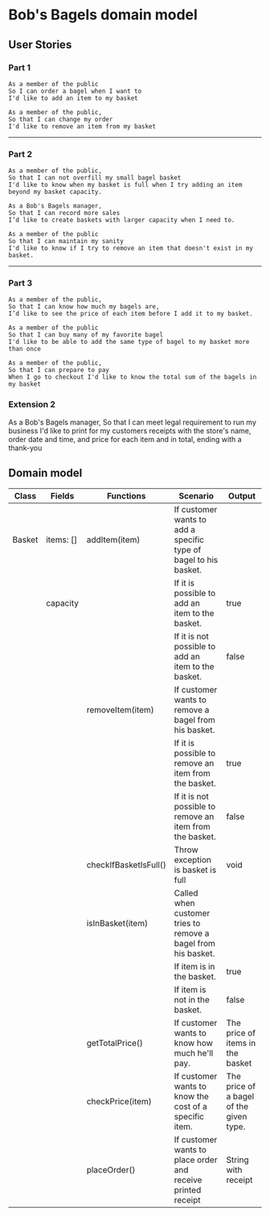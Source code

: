 # Bob's Bagels domain model

## User Stories



### Part 1

```
As a member of the public
So I can order a bagel when I want to
I'd like to add an item to my basket

As a member of the public,
So that I can change my order
I'd like to remove an item from my basket
```

---

### Part 2

```
As a member of the public,
So that I can not overfill my small bagel basket
I'd like to know when my basket is full when I try adding an item beyond my basket capacity.

As a Bob's Bagels manager,
So that I can record more sales
I’d like to create baskets with larger capacity when I need to.

As a member of the public
So that I can maintain my sanity
I'd like to know if I try to remove an item that doesn't exist in my basket. 
```

---

### Part 3

```
As a member of the public,
So that I can know how much my bagels are,
I’d like to see the price of each item before I add it to my basket.

As a member of the public
So that I can buy many of my favorite bagel
I'd like to be able to add the same type of bagel to my basket more than once

As a member of the public,
So that I can prepare to pay
When I go to checkout I'd like to know the total sum of the bagels in my basket
```

### Extension 2
As a Bob's Bagels manager,
So that I can meet legal requirement to run my business
I'd like to print for my customers receipts with the store's name, order date and time, and price for each item and in total, ending with a thank-you

## Domain model




| Class  | Fields    | Functions             | Scenario                                                     | Output                                  |
| ------ | --------- | --------------------- | ------------------------------------------------------------ | --------------------------------------- |
| Basket | items: [] | addItem(item)         | If customer wants to add a specific type of bagel to his basket. |                                         |
|        | capacity  |                       | If it is possible to add an item to the basket.              | true                                    |
|        |           |                       | If it is not possible to add an item to the basket.          | false                                   |
|        |           | removeItem(item)      | If customer wants to remove a bagel from his basket.         |                                         |
|        |           |                       | If it is possible to remove an item from the basket.         | true                                    |
|        |           |                       | If it is not possible to remove an item from the basket.     | false                                   |
|        |           | checkIfBasketIsFull() | Throw exception is basket is full                            | void                                    |
|        |           | isInBasket(item)      | Called when customer tries to remove a bagel from his basket. |                                         |
|        |           |                       | If item is in the basket.                                    | true                                    |
|        |           |                       | If item is not in the basket.                                | false                                   |
|        |           | getTotalPrice()       | If customer wants to know how much he'll pay.                | The price of items in the basket        |
|        |           | checkPrice(item)      | If customer wants to know the cost of a specific item.       | The price of a bagel of the given type. |
|        |           | placeOrder()          | If customer wants to place order and receive printed receipt | String with receipt                     |
